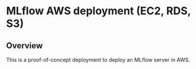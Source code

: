 # MLflow AWS deployment (EC2, RDS, S3)
## Overview
This is a proof-of-concept deployment to deploy an MLflow server in AWS.